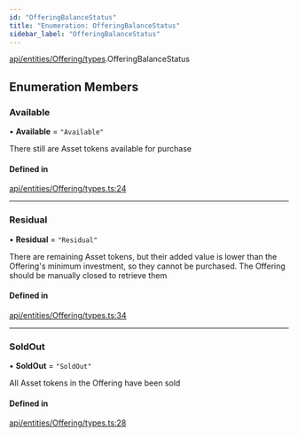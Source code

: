 ```yaml
---
id: "OfferingBalanceStatus"
title: "Enumeration: OfferingBalanceStatus"
sidebar_label: "OfferingBalanceStatus"
---
```


[api/entities/Offering/types](../../../../../../modules/API/Entities/Offering/Types/Types.md).OfferingBalanceStatus

## Enumeration Members

### Available

• **Available** = ``"Available"``

There still are Asset tokens available for purchase

#### Defined in

[api/entities/Offering/types.ts:24](https://github.com/PolymeshAssociation/polymesh-sdk/blob/5a778578/src/api/entities/Offering/types.ts#L24)

___

### Residual

• **Residual** = ``"Residual"``

There are remaining Asset tokens, but their added value is lower than the Offering's
  minimum investment, so they cannot be purchased. The Offering should be manually closed
  to retrieve them

#### Defined in

[api/entities/Offering/types.ts:34](https://github.com/PolymeshAssociation/polymesh-sdk/blob/5a778578/src/api/entities/Offering/types.ts#L34)

___

### SoldOut

• **SoldOut** = ``"SoldOut"``

All Asset tokens in the Offering have been sold

#### Defined in

[api/entities/Offering/types.ts:28](https://github.com/PolymeshAssociation/polymesh-sdk/blob/5a778578/src/api/entities/Offering/types.ts#L28)
